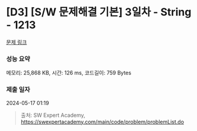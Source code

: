 # [D3] [S/W 문제해결 기본] 3일차 - String - 1213 

[문제 링크](https://swexpertacademy.com/main/code/problem/problemDetail.do?contestProbId=AV14P0c6AAUCFAYi) 

### 성능 요약

메모리: 25,868 KB, 시간: 126 ms, 코드길이: 759 Bytes

### 제출 일자

2024-05-17 01:19



> 출처: SW Expert Academy, https://swexpertacademy.com/main/code/problem/problemList.do